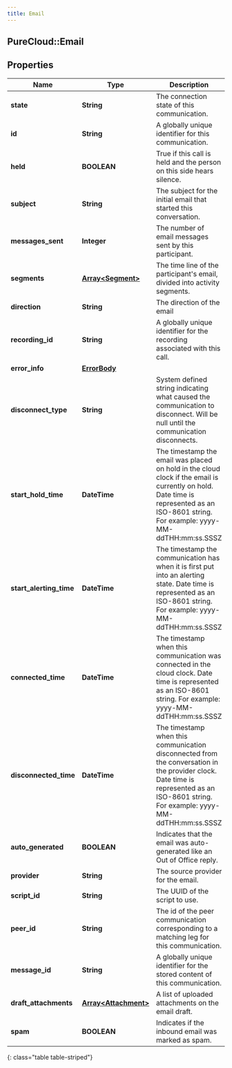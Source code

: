 ```yaml
---
title: Email
---
```

## PureCloud::Email

## Properties

|Name | Type | Description | Notes|
|------------ | ------------- | ------------- | -------------|
| **state** | **String** | The connection state of this communication. | [optional] |
| **id** | **String** | A globally unique identifier for this communication. | [optional] |
| **held** | **BOOLEAN** | True if this call is held and the person on this side hears silence. | [optional] |
| **subject** | **String** | The subject for the initial email that started this conversation. | [optional] |
| **messages_sent** | **Integer** | The number of email messages sent by this participant. | [optional] |
| **segments** | [**Array&lt;Segment&gt;**](Segment.html) | The time line of the participant&#39;s email, divided into activity segments. | [optional] |
| **direction** | **String** | The direction of the email | [optional] |
| **recording_id** | **String** | A globally unique identifier for the recording associated with this call. | [optional] |
| **error_info** | [**ErrorBody**](ErrorBody.html) |  | [optional] |
| **disconnect_type** | **String** | System defined string indicating what caused the communication to disconnect. Will be null until the communication disconnects. | [optional] |
| **start_hold_time** | **DateTime** | The timestamp the email was placed on hold in the cloud clock if the email is currently on hold. Date time is represented as an ISO-8601 string. For example: yyyy-MM-ddTHH:mm:ss.SSSZ | [optional] |
| **start_alerting_time** | **DateTime** | The timestamp the communication has when it is first put into an alerting state. Date time is represented as an ISO-8601 string. For example: yyyy-MM-ddTHH:mm:ss.SSSZ | [optional] |
| **connected_time** | **DateTime** | The timestamp when this communication was connected in the cloud clock. Date time is represented as an ISO-8601 string. For example: yyyy-MM-ddTHH:mm:ss.SSSZ | [optional] |
| **disconnected_time** | **DateTime** | The timestamp when this communication disconnected from the conversation in the provider clock. Date time is represented as an ISO-8601 string. For example: yyyy-MM-ddTHH:mm:ss.SSSZ | [optional] |
| **auto_generated** | **BOOLEAN** | Indicates that the email was auto-generated like an Out of Office reply. | [optional] |
| **provider** | **String** | The source provider for the email. | [optional] |
| **script_id** | **String** | The UUID of the script to use. | [optional] |
| **peer_id** | **String** | The id of the peer communication corresponding to a matching leg for this communication. | [optional] |
| **message_id** | **String** | A globally unique identifier for the stored content of this communication. | [optional] |
| **draft_attachments** | [**Array&lt;Attachment&gt;**](Attachment.html) | A list of uploaded attachments on the email draft. | [optional] |
| **spam** | **BOOLEAN** | Indicates if the inbound email was marked as spam. | [optional] |
{: class="table table-striped"}


